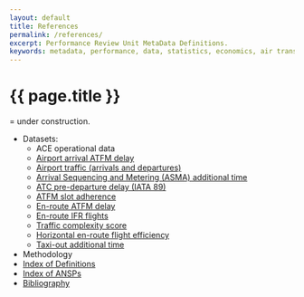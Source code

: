 ```yaml
---
layout: default
title: References
permalink: /references/
excerpt: Performance Review Unit MetaData Definitions.
keywords: metadata, performance, data, statistics, economics, air transport, flights, europe, cost efficiency
---
```

# {{ page.title }}

<span class="glyphicon glyphicon-exclamation-sign"></span> = under construction.

* Datasets:
	- ACE operational data <span class="glyphicon glyphicon-exclamation-sign"></span>
	- [Airport arrival ATFM delay](dataset/Airport_Arrival_ATFM_Delay.html)
	- [Airport traffic (arrivals and departures)](dataset/Airport_Traffic.html)
	- [Arrival Sequencing and Metering (ASMA) additional time](dataset/ASMA_Additional_Time.html)
	- [ATC pre-departure delay (IATA 89)](dataset/ATC_Pre-Departure_Delay.html)
	- [ATFM slot adherence](dataset/ATFM_Slot_Adherence.html)
	- [En-route ATFM delay](dataset/En-Route_ATFM_Delay.html)
	- [En-route IFR flights](dataset/En-Route_Traffic.html)
	- [Traffic complexity score](dataset/Traffic_Complexity_Score.html)
	- [Horizontal en-route flight efficiency](dataset/Horizontal_Flight_Efficiency.html)
	- [Taxi-out additional time](dataset/Taxi-Out_Additional_Time.html)
* Methodology <span class="glyphicon glyphicon-exclamation-sign"></span>
* [Index of Definitions](index_of_definitions.html)
* [Index of ANSPs](ANSP/)
* [Bibliography](bibliography.html)

[method]: <methodology/#> "Methodology"